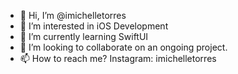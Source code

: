 - 👋 Hi, I’m @imichelletorres
- 👀 I’m interested in iOS Development
- 🌱 I’m currently learning SwiftUI
- 💞️ I’m looking to collaborate on an ongoing project.
- 📫 How to reach me? Instagram: imichelletorres

<!---
imichelletorres/imichelletorres is a ✨ special ✨ repository because its `README.md` (this file) appears on your GitHub profile.
You can click the Preview link to take a look at your changes.
--->

